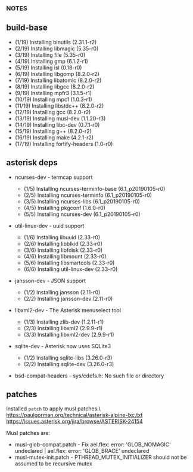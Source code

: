 ### NOTES

build-base
---
* (1/19) Installing binutils (2.31.1-r2)
* (2/19) Installing libmagic (5.35-r0)
* (3/19) Installing file (5.35-r0)
* (4/19) Installing gmp (6.1.2-r1)
* (5/19) Installing isl (0.18-r0)
* (6/19) Installing libgomp (8.2.0-r2)
* (7/19) Installing libatomic (8.2.0-r2)
* (8/19) Installing libgcc (8.2.0-r2)
* (9/19) Installing mpfr3 (3.1.5-r1)
* (10/19) Installing mpc1 (1.0.3-r1)
* (11/19) Installing libstdc++ (8.2.0-r2)
* (12/19) Installing gcc (8.2.0-r2)
* (13/19) Installing musl-dev (1.1.20-r3)
* (14/19) Installing libc-dev (0.7.1-r0)
* (15/19) Installing g++ (8.2.0-r2)
* (16/19) Installing make (4.2.1-r2)
* (17/19) Installing fortify-headers (1.0-r0)

asterisk deps
---
* ncurses-dev - termcap support
  * (1/5) Installing ncurses-terminfo-base (6.1_p20190105-r0)
  * (2/5) Installing ncurses-terminfo (6.1_p20190105-r0)
  * (3/5) Installing ncurses-libs (6.1_p20190105-r0)
  * (4/5) Installing pkgconf (1.6.0-r0)
  * (5/5) Installing ncurses-dev (6.1_p20190105-r0)

* util-linux-dev - uuid support
  * (1/6) Installing libuuid (2.33-r0)
  * (2/6) Installing libblkid (2.33-r0)
  * (3/6) Installing libfdisk (2.33-r0)
  * (4/6) Installing libmount (2.33-r0)
  * (5/6) Installing libsmartcols (2.33-r0)
  * (6/6) Installing util-linux-dev (2.33-r0)

* jansson-dev - JSON support
  * (1/2) Installing jansson (2.11-r0)
  * (2/2) Installing jansson-dev (2.11-r0)

* libxml2-dev - The Asterisk menuselect tool
  * (1/3) Installing zlib-dev (1.2.11-r1)
  * (2/3) Installing libxml2 (2.9.9-r1)
  * (3/3) Installing libxml2-dev (2.9.9-r1)

* sqlite-dev - Asterisk now uses SQLite3 
  * (1/2) Installing sqlite-libs (3.26.0-r3)
  * (2/2) Installing sqlite-dev (3.26.0-r3)
 
* bsd-compat-headers - sys/cdefs.h: No such file or directory

patches
---
Installed `patch` to apply musl patches.\ 
https://paulgorman.org/technical/asterisk-alpine-lxc.txt \
https://issues.asterisk.org/jira/browse/ASTERISK-24154

Musl patches are:
* musl-glob-compat.patch - Fix ael.flex: error: 'GLOB_NOMAGIC' undeclared | ael.flex: error: 'GLOB_BRACE' undeclared
* musl-mutex-init.patch - PTHREAD_MUTEX_INITIALIZER should not be assumed to be recursive mutex